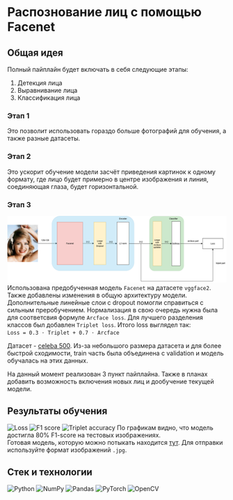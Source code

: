 # Распознование лиц с помощью Facenet
## Общая идея
Полный пайплайн будет включать в себя следующие этапы:
1. Детекция лица
2. Выравнивание лица
3. Классификация лица

### Этап 1
Это позволит использовать гораздо больше фотографий для обучения, а также разные датасеты.
### Этап 2
Это ускорит обучение модели засчёт приведения картинок к одному формату, где лицо будет примерно в центре изображения и линия, соединяющая глаза, будет горизонтальной.
### Этап 3
![Model architecture](pictures/model_architecture.png "Model architecture")
Использована предобученная модель ```Facenet``` на датасете ```vggface2```. Также добавлены изменения в общую архитектуру модели.
Дополнительные линейные слои с dropout помогли справиться с сильным преробучением. Нормализация в свою очередь нужна была для соответсвия формуле ```Arcface loss```. Для лучшего разделения классов был добавлен ```Triplet loss```. Итого loss выглядел так:  
```Loss = 0.3 ⋅ Triplet + 0.7 ⋅ Arcface```

Датасет - [celeba 500](https://www.kaggle.com/datasets/wannad1e/celeba-500-label-folders).
Из-за небольшого размера датасета и для более быстрой сходимости, train часть была объединена с validation и модель обучалась на этих данных.

На данный момент реализован 3 пункт пайплайна. Также в планах добавить возможность включения новых лиц и дообучение текущей модели.

## Результаты обучения
![Loss](logs/loss.png)
![F1 score](logs/F1_score.png)
![Triplet accuracy](logs/triplet_accuracy.png)
По графикам видно, что модель достигла 80% F1-score на тестовых изображениях.  
Готовая модель, которую можно потыкать находится [тут](https://facerecognition-qmrhah7bcdxzgdwvozu4er.streamlit.app/). Для отправки используйте формат изображений ```.jpg```.

## Стек и технологии
![Python](https://img.shields.io/badge/python-3670A0?style=for-the-badge&logo=python&logoColor=ffdd54)
![NumPy](https://img.shields.io/badge/numpy-%23013243.svg?style=for-the-badge&logo=numpy&logoColor=white)
![Pandas](https://img.shields.io/badge/pandas-%23150458.svg?style=for-the-badge&logo=pandas&logoColor=white)
![PyTorch](https://img.shields.io/badge/PyTorch-%23EE4C2C.svg?style=for-the-badge&logo=PyTorch&logoColor=white)
![OpenCV](https://img.shields.io/badge/OpenCV-5C3EE8?style=for-the-badge&logo=OpenCV&logoColor=white)